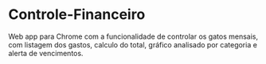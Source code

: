 ﻿# Controle-Financeiro
Web app para Chrome com a funcionalidade de controlar os gatos mensais, com listagem dos gastos, calculo do total, gráfico analisado por categoria e alerta de vencimentos.